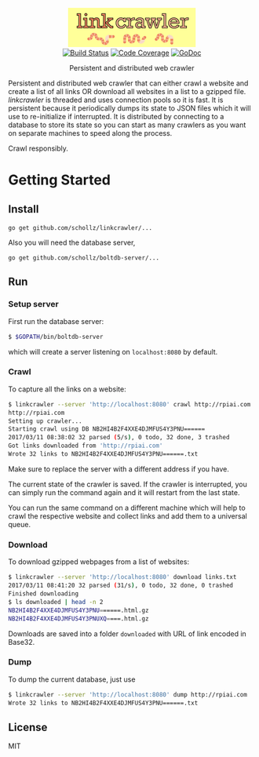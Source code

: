 
<p align="center">
<img 
    src="logo.png" 
    width="260" height="80" border="0" alt="linkcrawler">
<br>
<a href="https://travis-ci.org/schollz/linkcrawler"><img src="https://img.shields.io/travis/schollz/linkcrawler.svg?style=flat-square" alt="Build Status"></a>
<a href="http://gocover.io/github.com/schollz/linkcrawler/lib"><img src="https://img.shields.io/badge/coverage-76%25-yellow.svg?style=flat-square" alt="Code Coverage"></a>
<a href="https://godoc.org/github.com/schollz/linkcrawler/lib"><img src="https://img.shields.io/badge/api-reference-blue.svg?style=flat-square" alt="GoDoc"></a>
</p>

<p align="center">Persistent and distributed web crawler</a></p>

Persistent and distributed web crawler that can either crawl a website and create a list of all links OR download all websites in a list to a gzipped file. *linkcrawler* is threaded and uses connection pools so it is fast. It is persistent because it periodically dumps its state to JSON files which it will use to re-initialize if interrupted. It is distributed by connecting to a database to store its state so you can start as many crawlers as you want on separate machines to speed along the process.

Crawl responsibly. 

Getting Started
===============

## Install

```
go get github.com/schollz/linkcrawler/...
```

Also you will need the database server,

```
go get github.com/schollz/boltdb-server/...
```

## Run

### Setup server

First run the database server:

```sh
$ $GOPATH/bin/boltdb-server
```

which will create a server listening on `localhost:8080` by default.

### Crawl

To capture all the links on a website:

```sh
$ linkcrawler --server 'http://localhost:8080' crawl http://rpiai.com
http://rpiai.com
Setting up crawler...
Starting crawl using DB NB2HI4B2F4XXE4DJMFUS4Y3PNU======
2017/03/11 08:38:02 32 parsed (5/s), 0 todo, 32 done, 3 trashed
Got links downloaded from 'http://rpiai.com'
Wrote 32 links to NB2HI4B2F4XXE4DJMFUS4Y3PNU======.txt
```

Make sure to replace the server with a different address if you have.

The current state of the crawler is saved. If the crawler is interrupted, you can simply run the command again and it will restart from the last state.

You can run the same command on a different machine which will help to crawl the respective website and collect links and add them to a universal queue.

### Download

To download gzipped webpages from a list of websites:

```bash
$ linkcrawler --server 'http://localhost:8080' download links.txt
2017/03/11 08:41:20 32 parsed (31/s), 0 todo, 32 done, 0 trashed
Finished downloading
$ ls downloaded | head -n 2
NB2HI4B2F4XXE4DJMFUS4Y3PNU======.html.gz
NB2HI4B2F4XXE4DJMFUS4Y3PNUXQ====.html.gz
```

Downloads are saved into a folder `downloaded` with URL of link encoded in Base32.

### Dump

To dump the current database, just use

```bash
$ linkcrawler --server 'http://localhost:8080' dump http://rpiai.com
Wrote 32 links to NB2HI4B2F4XXE4DJMFUS4Y3PNU======.txt
```


## License

MIT
